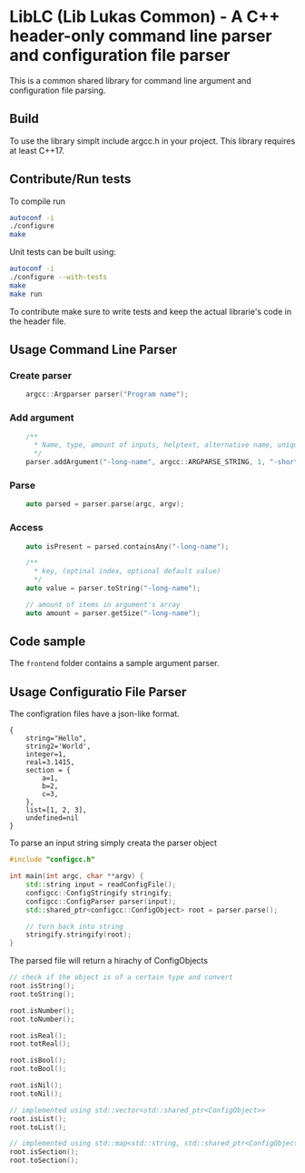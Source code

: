 # LibLC (Lib Lukas Common) - A C++ header-only command line parser and configuration file parser

This is a common shared library for command line argument
and configuration file parsing.

## Build

To use the library simplt include argcc.h in your project.
This library requires at least C++17.

## Contribute/Run tests

To compile run

```bash
autoconf -i
./configure
make
```

Unit tests can be built using:
```bash
autoconf -i
./configure --with-tests
make
make run
```

To contribute make sure to write tests and keep the actual librarie's code in the header file.

## Usage Command Line Parser

### Create parser

```c++
    argcc::Argparser parser("Program name");
```

### Add argument

```c++
    /**
      * Name, type, amount of inputs, helptext, alternative name, unique
      */
    parser.addArgument("-long-name", argcc::ARGPARSE_STRING, 1, "-short");
```

### Parse

```c++
    auto parsed = parser.parse(argc, argv);
```

### Access
```c++
    auto isPresent = parsed.containsAny("-long-name");

    /**
      * key, (optinal index, optional default value)
      */
    auto value = parser.toString("-long-name");

    // amount of items in argument's array
    auto amount = parser.getSize("-long-name");
```

## Code sample

The `frontend` folder contains a sample argument parser.

## Usage Configuratio File Parser

The configration files have a json-like format.

```
{
    string="Hello",
    string2='World',
    integer=1,
    real=3.1415,
    section = {
        a=1,
        b=2,
        c=3,
    },
    list=[1, 2, 3],
    undefined=nil
}
```

To parse an input string simply creata the parser object

```c++
#include "configcc.h"

int main(int argc, char **argv) {
    std::string input = readConfigFile();
    configcc::ConfigStringify stringify;
    configcc::ConfigParser parser(input);
    std::shared_ptr<configcc::ConfigObject> root = parser.parse();

    // turn back into string
    stringify.stringify(root);
}
```

The parsed file will return a hirachy of ConfigObjects

```c++
// check if the object is of a certain type and convert
root.isString();
root.toString();

root.isNumber();
root.toNumber();

root.isReal();
root.totReal();

root.isBool();
root.toBool();

root.isNil();
root.toNil();

// implemented using std::vector<std::shared_ptr<ConfigObject>>
root.isList();
root.toList();

// implemented using std::map<std::string, std::shared_ptr<ConfigObject>>
root.isSection();
root.toSection();
```
